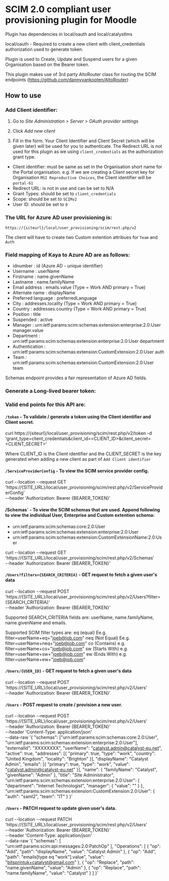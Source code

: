 # SCIM 2.0 compliant user provisioning plugin for Moodle

Plugin has dependencies in local/oauth and local/catalystlms

local/oauth - Required to create a new client with client_credentials authorization used to generate token.

Plugin is used to Create, Update and Suspend users for a given Organisation based on the Bearer token.

This plugin makes use of 3rd party AltoRouter class for routing the SCIM endpoints (https://github.com/dannyvankooten/AltoRouter)

## How to use

### Add Client identifier:

1. Go to *Site Administration > Server > OAuth provider settings*

2. Click *Add new client*

3. Fill in the form. Your Client Identifier and Client Secret (which will be given later) will be used for you to authenticate. The Redirect URL is not used for this plugin as we using `client_credentials` as the authorization grant type.

* Client identifier: must be same as set in the Organisation short name for the Portal organisation.
e.g. If we are creating a Client secret key for Organisation `MSI Reproductive Choices`, the Client identifier will be `portal-61`
* Redirect URL: is not in use and can be set to N/A
* Grant Types: should be set to `client_credentials`
* Scope: should be set to `SCIMv2`
* User ID: should be set to `0`

### The URL for Azure AD user provisioning is:
`https://{siteurl}/local/user_provisioning/scim/rest.php/v2`

The client will have to create two Custom extention attribues for `Team` and `Auth`

### Field mapping of Kaya to Azure AD are as follows:

* idnumber : id (Azure AD - unique identifier)
* Username : userName
* Firstname : name.givenName
* Lastname : name.familyName
* Email address : emails.value (Type = Work AND primary = True)
* Alternate name : displayName
* Preferred language : preferredLanguage
* City : addresses.locality (Type = Work AND primary = True)
* Country : addresses.country (Type = Work AND primary = True)
* Position : title
* Suspended : active
* Manager : urn:ietf:params:scim:schemas:extension:enterprise:2.0:User manager.value
* Department : urn:ietf:params:scim:schemas:extension:enterprise:2.0:User department
* Authentication : urn:ietf:params:scim:schemas:extension:CustomExtension:2.0:User auth
* Team : urn:ietf:params:scim:schemas:extension:CustomExtension:2.0:User team

Schemas endpoint provides a fair representation of Azure AD fields.

### Generate a Long-lived bearer token:


### Valid end points for this API are:

#### `/token` - To validate / generate a token using the Client identifier and Client secret.

curl https://{siteurl}/local/user_provisioning/scim/rest.php/v2/token -d 'grant_type=client_credentials&client_id=<CLIENT_ID>&client_secret=<CLIENT_SECRET>'

Where CLIENT_ID is the Client identifier and the CLIENT_SECRET is the key generated when adding a new client as part of `Add Client identifier`

#### `/ServiceProviderConfig` - To view the SCIM service provider config.

curl --location --request GET 'https://{SITE_URL}/local/user_provisioning/scim/rest.php/v2/ServiceProviderConfig' \
--header 'Authorization: Bearer {BEARER_TOKEN}'

#### /Schemas` - To view the SCIM schemas that are used. Append following to view the individual User, Enterprise and Custom extention schema:

* urn:ietf:params:scim:schemas:core:2.0:User
* urn:ietf:params:scim:schemas:extension:enterprise:2.0:User
* urn:ietf:params:scim:schemas:extension:CustomExtensionName:2.0:User

curl --location --request GET 'https://{SITE_URL}/local/user_provisioning/scim/rest.php/v2/Schemas' \
--header 'Authorization: Bearer {BEARER_TOKEN}'

#### `/Users?filters={SEARCH_CRITERIA}` - GET request to fetch a given user's data

curl --location --request POST 'https://{SITE_URL}/local/user_provisioning/scim/rest.php/v2/Users?filter={SEARCH_CRITERIA}' \
--header 'Authorization: Bearer {BEARER_TOKEN}'

Supported SEARCH_CRITERIA fields are:
userName, name.familyName, name.givenName and emails.

Supported SCIM filter types are:
eq (equal) Ee.g. filter=userName+eq+"joeb@job.com"
neq (Not Equal) Ee.g. filter=userName+neq+"joeb@job.com"
co (Contains) e.g. filter=userName+co+"joeb@job.com"
sw (Starts With) e.g. filter=userName+sw+"joeb@job.com"
ew (Ends With) e.g. filter=userName+ew+"joeb@job.com"

#### `/Users/{USER_ID}` - GET request to fetch a given user's data

curl --location --request POST 'https://{SITE_URL}/local/user_provisioning/scim/rest.php/v2/Users' \
--header 'Authorization: Bearer {BEARER_TOKEN}'

#### `/Users` - POST request to create / provision a new user.

curl --location --request POST 'https://{SITE_URL}/local/user_provisioning/scim/rest.php/v2/Users' \
--header 'Authorization: Bearer {BEARER_TOKEN}' \
--header 'Content-Type: application/json' \
--data-raw '{
    "schemas": ["urn:ietf:params:scim:schemas:core:2.0:User", "urn:ietf:params:scim:schemas:extension:enterprise:2.0:User"],
    "externalId": "XXXXXXXX",
    "userName": "catalyst.admin@catalyst-eu.net",
    "active": true,
    "addresses": [{
        "primary": true,
        "type": "work",
        "country": "United Kingdom",
        "locality": "Brighton"
    }],
    "displayName": "Catalyst Admin",
    "emails": [{
        "primary": true,
        "type": "work",
        "value": "catalyst.admin@catalyst-eu.net"
    }],
    "name": {
        "familyName": "Catalyst",
        "givenName": "Admin"
    },
    "title": "Site Administrator",
    "urn:ietf:params:scim:schemas:extension:enterprise:2.0:User": {
        "department": "Internet Technologist",
        "manager": {
            "value": ""
        }
    },
    "urn:ietf:params:scim:schemas:extension:CustomExtension:2.0:User": {
        "auth": "saml2",
        "team": "IT"
    }
}'

#### `/Users` - PATCH request to update given user's data.

curl --location --request PATCH 'https://{SITE_URL}/local/user_provisioning/scim/rest.php/v2/Users' \
--header 'Authorization: Bearer {BEARER_TOKEN}' \
--header 'Content-Type: application/json' \
--data-raw '{
    "schemas": [
        "urn:ietf:params:scim:api:messages:2.0:PatchOp"
    ],
    "Operations": [
        {
            "op": "Add",
            "path": "displayName",
            "value": "Catalyst Admin"
        },
        {
            "op": "Add",
            "path": "emails[type eq \"work\"].value",
            "value": "bitsprintuk+catalyst@gmail.com"
        },
        {
            "op": "Replace",
            "path": "name.givenName",
            "value": "Admin"
        },
        {
            "op": "Replace",
            "path": "name.familyName",
            "value": "Catalyst"
        }
    ]
}'
